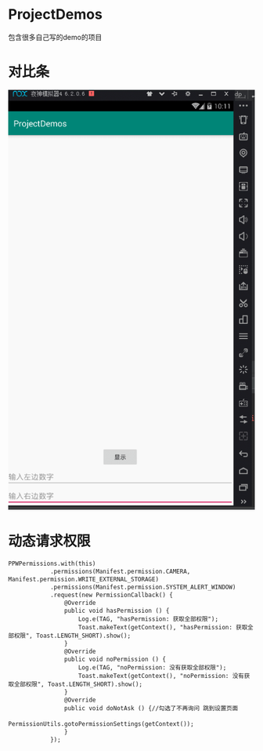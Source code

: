# ProjectDemos
包含很多自己写的demo的项目
#  对比条
![对比条图片](https://github.com/panpan058/ProjectDemos/raw/master/app/src/main/assets/comparedView.gif)
#   动态请求权限
    PPWPermissions.with(this)   
                .permissions(Manifest.permission.CAMERA, Manifest.permission.WRITE_EXTERNAL_STORAGE)    
                .permissions(Manifest.permission.SYSTEM_ALERT_WINDOW)   
                .request(new PermissionCallback() { 
                    @Override   
                    public void hasPermission () {  
                        Log.e(TAG, "hasPermission: 获取全部权限");        
                        Toast.makeText(getContext(), "hasPermission: 获取全部权限", Toast.LENGTH_SHORT).show();   
                    }   
                    @Override       
                    public void noPermission () {       
                        Log.e(TAG, "noPermission: 没有获取全部权限");       
                        Toast.makeText(getContext(), "noPermission: 没有获取全部权限", Toast.LENGTH_SHORT).show();          
                    }   
                    @Override       
                    public void doNotAsk () {//勾选了不再询问 跳到设置页面       
                        PermissionUtils.gotoPermissionSettings(getContext());       
                    }       
                });     
